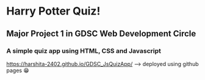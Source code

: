 # Harry Potter Quiz!

## Major Project 1 in GDSC Web Development Circle
### A simple quiz app using HTML, CSS and Javascript 
https://harshita-2402.github.io/GDSC_JsQuizApp/ --> deployed using github pages :grin:
